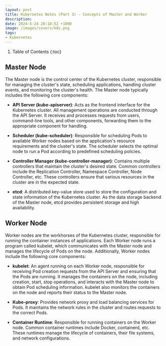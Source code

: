 ```yaml
---
layout: post 
title: Kubernetes Notes (Part 3) - Concepts of Master and Worker
description: 
date: 2024-5-24 20:18:52 +1000 
image: /images/covers/k8s.png
tags:
- Kubernetes
---
```


1. Table of Contents
{:toc}
## Master Node

The Master node is the control center of the Kubernetes cluster, responsible for managing the cluster's state, scheduling applications, handling cluster events, and monitoring the cluster's health. The Master node typically includes the following core components:

- **API Server (kube-apiserver)**: Acts as the frontend interface for the Kubernetes cluster. All management operations are conducted through the API Server. It receives and processes requests from users, command-line tools, and other components, forwarding them to the appropriate component for handling.

- **Scheduler (kube-scheduler)**: Responsible for scheduling Pods to available Worker nodes based on the application's resource requirements and the cluster's state. The scheduler selects the optimal node to run a Pod according to predefined scheduling policies.

- **Controller Manager (kube-controller-manager)**: Contains multiple controllers that maintain the cluster's desired state. Common controllers include the Replication Controller, Namespace Controller, Node Controller, etc. These controllers ensure that various resources in the cluster are in the expected state.

- **etcd**: A distributed key-value store used to store the configuration and state information of the Kubernetes cluster. As the data storage backend of the Master node, etcd provides persistent storage and high availability.

## Worker Node

Worker nodes are the workhorses of the Kubernetes cluster, responsible for running the container instances of applications. Each Worker node runs a program called kubelet, which communicates with the Master node and manages the lifecycle of Pods on the node. Additionally, Worker nodes include the following core components:

- **kubelet**: An agent running on each Worker node, responsible for receiving Pod creation requests from the API Server and ensuring that the Pods are running. It manages the containers on the node, including creation, start, stop operations, and interacts with the Master node to obtain Pod scheduling information. kubelet also monitors the containers on the node and reports their status to the Master node.

- **Kube-proxy**: Provides network proxy and load balancing services for Pods. It maintains the network rules in the cluster and routes requests to the correct Pods.

- **Container Runtime**: Responsible for running containers on the Worker node. Common container runtimes include Docker, containerd, etc. These runtimes manage the lifecycle of containers, their file systems, and network configurations.